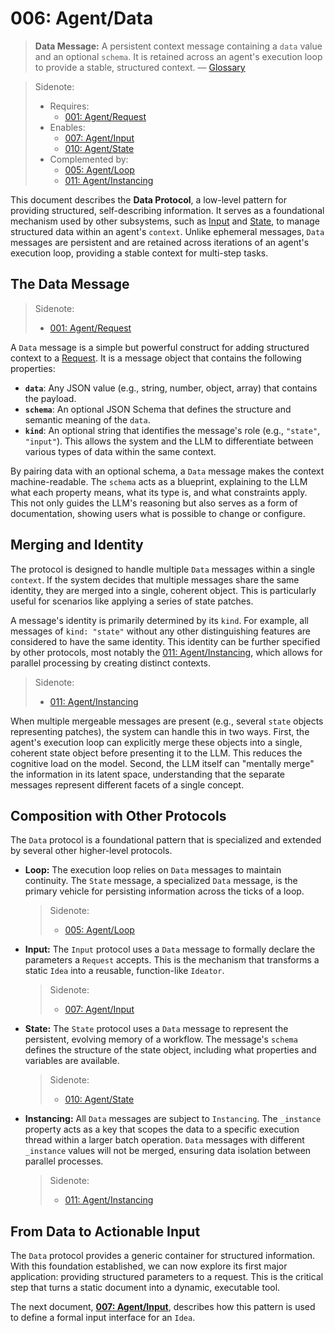 # 006: Agent/Data

> **Data Message:** A persistent context message containing a `data` value and an optional `schema`. It is retained across an agent's execution loop to provide a stable, structured context. — [Glossary](./000_glossary.md)

> Sidenote:
>
> - Requires:
>   - [001: Agent/Request](./001_agent_request.md)
> - Enables:
>   - [007: Agent/Input](./007_agent_input.md)
>   - [010: Agent/State](./010_agent_state.md)
> - Complemented by:
>   - [005: Agent/Loop](./005_agent_loop.md)
>   - [011: Agent/Instancing](./011_agent_instancing.md)

This document describes the **Data Protocol**, a low-level pattern for providing structured, self-describing information. It serves as a foundational mechanism used by other subsystems, such as [Input](./007_agent_input.md) and [State](./010_agent_state.md), to manage structured data within an agent's `context`. Unlike ephemeral messages, `Data` messages are persistent and are retained across iterations of an agent's execution loop, providing a stable context for multi-step tasks.

## The Data Message

> Sidenote:
>
> - [001: Agent/Request](./001_agent_request.md)

A `Data` message is a simple but powerful construct for adding structured context to a [Request](./001_agent_request.md). It is a message object that contains the following properties:

- **`data`**: Any JSON value (e.g., string, number, object, array) that contains the payload.
- **`schema`**: An optional JSON Schema that defines the structure and semantic meaning of the `data`.
- **`kind`**: An optional string that identifies the message's role (e.g., `"state"`, `"input"`). This allows the system and the LLM to differentiate between various types of data within the same context.

By pairing data with an optional schema, a `Data` message makes the context machine-readable. The `schema` acts as a blueprint, explaining to the LLM what each property means, what its type is, and what constraints apply. This not only guides the LLM's reasoning but also serves as a form of documentation, showing users what is possible to change or configure.

## Merging and Identity

The protocol is designed to handle multiple `Data` messages within a single `context`. If the system decides that multiple messages share the same identity, they are merged into a single, coherent object. This is particularly useful for scenarios like applying a series of state patches.

A message's identity is primarily determined by its `kind`. For example, all messages of `kind: "state"` without any other distinguishing features are considered to have the same identity. This identity can be further specified by other protocols, most notably the [011: Agent/Instancing](./011_agent_instancing.md), which allows for parallel processing by creating distinct contexts.

> Sidenote:
>
> - [011: Agent/Instancing](./011_agent_instancing.md)

When multiple mergeable messages are present (e.g., several `state` objects representing patches), the system can handle this in two ways. First, the agent's execution loop can explicitly merge these objects into a single, coherent state object before presenting it to the LLM. This reduces the cognitive load on the model. Second, the LLM itself can "mentally merge" the information in its latent space, understanding that the separate messages represent different facets of a single concept.

## Composition with Other Protocols

The `Data` protocol is a foundational pattern that is specialized and extended by several other higher-level protocols.

- **Loop:** The execution loop relies on `Data` messages to maintain continuity. The `State` message, a specialized `Data` message, is the primary vehicle for persisting information across the ticks of a loop.

  > Sidenote:
  >
  > - [005: Agent/Loop](./005_agent_loop.md)

- **Input:** The `Input` protocol uses a `Data` message to formally declare the parameters a `Request` accepts. This is the mechanism that transforms a static `Idea` into a reusable, function-like `Ideator`.

  > Sidenote:
  >
  > - [007: Agent/Input](./007_agent_input.md)

- **State:** The `State` protocol uses a `Data` message to represent the persistent, evolving memory of a workflow. The message's `schema` defines the structure of the state object, including what properties and variables are available.

  > Sidenote:
  >
  > - [010: Agent/State](./010_agent_state.md)

- **Instancing:** All `Data` messages are subject to `Instancing`. The `_instance` property acts as a key that scopes the data to a specific execution thread within a larger batch operation. `Data` messages with different `_instance` values will not be merged, ensuring data isolation between parallel processes.

  > Sidenote:
  >
  > - [011: Agent/Instancing](./011_agent_instancing.md)

## From Data to Actionable Input

The `Data` protocol provides a generic container for structured information. With this foundation established, we can now explore its first major application: providing structured parameters to a request. This is the critical step that turns a static document into a dynamic, executable tool.

The next document, **[007: Agent/Input](./007_agent_input.md)**, describes how this pattern is used to define a formal input interface for an `Idea`.
